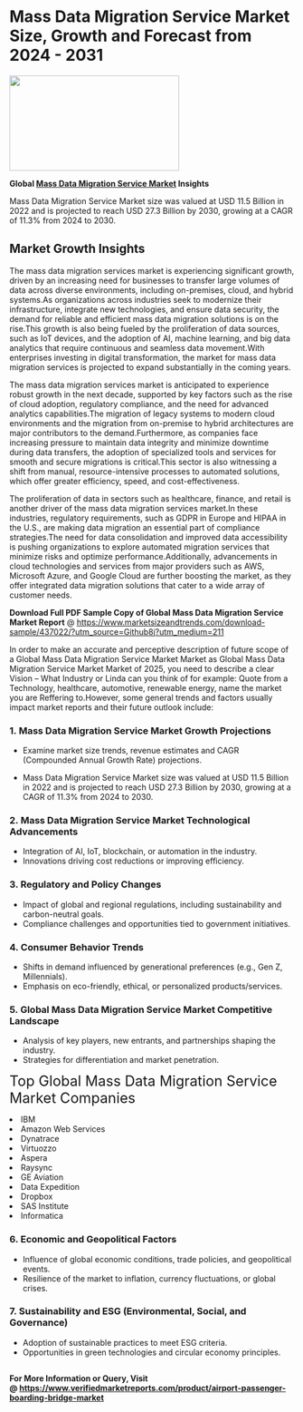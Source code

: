 <H1>Mass Data Migration Service Market Size, Growth and Forecast from 2024 - 2031</H1><img class="aligncenter size-medium wp-image-584254" src="https://thirdeyenews.in/wp-content/uploads/2024/09/Global-Market-Research-300x168.jpeg" alt="" width="300" height="168" /><p><strong>Global&nbsp;<a href="https://www.marketsizeandtrends.com/download-sample/437022/?utm_source=Github8j?utm_medium=211">Mass Data Migration Service Market</a> Insights</strong></p><p>Mass Data Migration Service Market size was valued at USD 11.5 Billion in 2022 and is projected to reach USD 27.3 Billion by 2030, growing at a CAGR of 11.3% from 2024 to 2030.</p><p><h2>Market Growth Insights</h2> <p>The mass data migration services market is experiencing significant growth, driven by an increasing need for businesses to transfer large volumes of data across diverse environments, including on-premises, cloud, and hybrid systems.As organizations across industries seek to modernize their infrastructure, integrate new technologies, and ensure data security, the demand for reliable and efficient mass data migration solutions is on the rise.This growth is also being fueled by the proliferation of data sources, such as IoT devices, and the adoption of AI, machine learning, and big data analytics that require continuous and seamless data movement.With enterprises investing in digital transformation, the market for mass data migration services is projected to expand substantially in the coming years.</p> <p>The mass data migration services market is anticipated to experience robust growth in the next decade, supported by key factors such as the rise of cloud adoption, regulatory compliance, and the need for advanced analytics capabilities.The migration of legacy systems to modern cloud environments and the migration from on-premise to hybrid architectures are major contributors to the demand.Furthermore, as companies face increasing pressure to maintain data integrity and minimize downtime during data transfers, the adoption of specialized tools and services for smooth and secure migrations is critical.This sector is also witnessing a shift from manual, resource-intensive processes to automated solutions, which offer greater efficiency, speed, and cost-effectiveness.</p> <p>The proliferation of data in sectors such as healthcare, finance, and retail is another driver of the mass data migration services market.In these industries, regulatory requirements, such as GDPR in Europe and HIPAA in the U.S., are making data migration an essential part of compliance strategies.The need for data consolidation and improved data accessibility is pushing organizations to explore automated migration services that minimize risks and optimize performance.Additionally, advancements in cloud technologies and services from major providers such as AWS, Microsoft Azure, and Google Cloud are further boosting the market, as they offer integrated data migration solutions that cater to a wide array of customer needs.</p> <p><span class=""><strong>Download Full PDF Sample Copy of Global Mass Data Migration Service Market Report</strong> @ <a href="https://www.marketsizeandtrends.com/download-sample/437022/?utm_source=Github8j?utm_medium=211" target="_blank">https://www.marketsizeandtrends.com/download-sample/437022/?utm_source=Github8j?utm_medium=211</a></span></p><p>In order to make an accurate and perceptive description of future scope of a Global&nbsp;Mass Data Migration Service Market Market as Global&nbsp;Mass Data Migration Service Market Market of 2025, you need to describe a clear Vision &ndash; What Industry or Linda can you think of for example: Quote from a Technology, healthcare, automotive, renewable energy, name the market you are Reffering to.However, some general trends and factors usually impact market reports and their future outlook include:</p><h3>1.&nbsp;<strong>Mass Data Migration Service Market Growth Projections</strong></h3><ul><li>Examine market size trends, revenue estimates and CAGR (Compounded Annual Growth Rate) projections.</li><li><p>Mass Data Migration Service Market size was valued at USD 11.5 Billion in 2022 and is projected to reach USD 27.3 Billion by 2030, growing at a CAGR of 11.3% from 2024 to 2030.</p></li></ul><h3>2.&nbsp;<strong>Mass Data Migration Service Market Technological Advancements</strong></h3><ul><li>Integration of AI, IoT, blockchain, or automation in the industry.</li><li>Innovations driving cost reductions or improving efficiency.</li></ul><h3>3.&nbsp;<strong>Regulatory and Policy Changes</strong></h3><ul><li>Impact of global and regional regulations, including sustainability and carbon-neutral goals.</li><li>Compliance challenges and opportunities tied to government initiatives.</li></ul><h3>4.&nbsp;<strong>Consumer Behavior Trends</strong></h3><ul><li>Shifts in demand influenced by generational preferences (e.g., Gen Z, Millennials).</li><li>Emphasis on eco-friendly, ethical, or personalized products/services.</li></ul><h3>5.&nbsp;<strong>Global Mass Data Migration Service Market Competitive Landscape</strong></h3><ul><li>Analysis of key players, new entrants, and partnerships shaping the industry.</li><li>Strategies for differentiation and market penetration.</li></ul><p data-pm-slice="1 1 []"><span style="color: inherit; font-family: inherit; font-size: 25px;">Top Global Mass Data Migration Service Market Companies</span></p><div class="" data-test-id=""><p><li>IBM</li><li> Amazon Web Services</li><li> Dynatrace</li><li> Virtuozzo</li><li> Aspera</li><li> Raysync</li><li> GE Aviation</li><li> Data Expedition</li><li> Dropbox</li><li> SAS Institute</li><li> Informatica</li></p></div><h3>6.&nbsp;<strong>Economic and Geopolitical Factors</strong></h3><ul><li>Influence of global economic conditions, trade policies, and geopolitical events.</li><li>Resilience of the market to inflation, currency fluctuations, or global crises.</li></ul><h3>7.&nbsp;<strong>Sustainability and ESG (Environmental, Social, and Governance)</strong></h3><ul><li>Adoption of sustainable practices to meet ESG criteria.</li><li>Opportunities in green technologies and circular economy principles.</li></ul><h2><strong style="font-size: 14px;">For More Information or Query, Visit @&nbsp;</strong><a style="background-color: #ffffff; font-size: 14px;" href="https://www.marketsizeandtrends.com/report/mass-data-migration-service-market/" target="_blank">https://www.verifiedmarketreports.com/product/airport-passenger-boarding-bridge-market</a></h2>